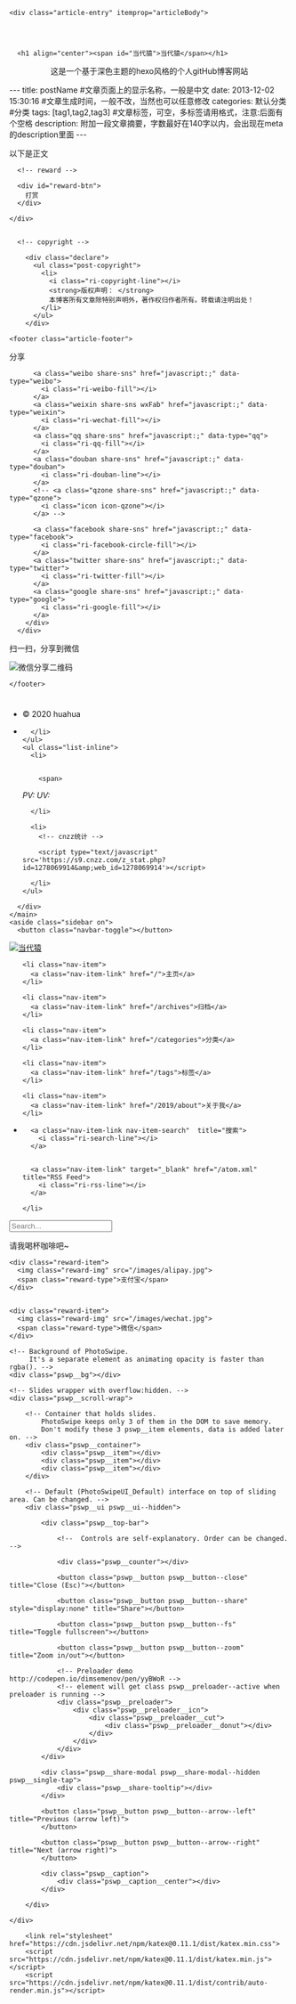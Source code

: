 <!DOCTYPE html>


<html lang="zh-CN" >


<head>
  <meta charset="utf-8" />
    
  <meta name="description" content="个人博客网站，记录学习点滴" />
  
  <meta name="viewport" content="width=device-width, initial-scale=1, maximum-scale=1" />
  <title>
     当代猿
  </title>
  <meta name="generator" content="hexo-theme-yilia-plus">
  
  <link rel="shortcut icon" href="/favicon.ico" />
  
  
<link rel="stylesheet" href="/dist/main.css">

  
<link rel="stylesheet" href="/css/custom.css">

  
  <script src="https://cdn.jsdelivr.net/npm/pace-js@1.0.2/pace.min.js"></script>
  
  

  

<link rel="alternate" href="/atom.xml" title="当代猿" type="application/atom+xml">
</head>

</html>

<body>
  <div id="app">
    <main class="content on">
      <section class="outer">
  <article id="page-" class="article article-type-page" itemscope
  itemprop="blogPost" data-scroll-reveal>

  <div class="article-inner">
    

    

    

    
    <div class="article-entry" itemprop="articleBody">
      
      

      
      <h1 align="center"><span id="当代猿">当代猿</span></h1>
<p align="center">这是一个基于深色主题的hexo风格的个人gitHub博客网站</p>
---
title: postName #文章页面上的显示名称，一般是中文
date: 2013-12-02 15:30:16 #文章生成时间，一般不改，当然也可以任意修改
categories: 默认分类 #分类
tags: [tag1,tag2,tag3] #文章标签，可空，多标签请用格式，注意:后面有个空格
description: 附加一段文章摘要，字数最好在140字以内，会出现在meta的description里面
---

<p>以下是正文</p>

      
      <!-- reward -->
      
      <div id="reward-btn">
        打赏
      </div>
      
    </div>
    
    
      <!-- copyright -->
      
        <div class="declare">
          <ul class="post-copyright">
            <li>
              <i class="ri-copyright-line"></i>
              <strong>版权声明： </strong>
              本博客所有文章除特别声明外，著作权归作者所有。转载请注明出处！
            </li>
          </ul>
        </div>
        
    <footer class="article-footer">
      
          
<div class="share-btn">
      <span class="share-sns share-outer">
        <i class="ri-share-forward-line"></i>
        分享
      </span>
      <div class="share-wrap">
        <i class="arrow"></i>
        <div class="share-icons">
          
          <a class="weibo share-sns" href="javascript:;" data-type="weibo">
            <i class="ri-weibo-fill"></i>
          </a>
          <a class="weixin share-sns wxFab" href="javascript:;" data-type="weixin">
            <i class="ri-wechat-fill"></i>
          </a>
          <a class="qq share-sns" href="javascript:;" data-type="qq">
            <i class="ri-qq-fill"></i>
          </a>
          <a class="douban share-sns" href="javascript:;" data-type="douban">
            <i class="ri-douban-line"></i>
          </a>
          <!-- <a class="qzone share-sns" href="javascript:;" data-type="qzone">
            <i class="icon icon-qzone"></i>
          </a> -->
          
          <a class="facebook share-sns" href="javascript:;" data-type="facebook">
            <i class="ri-facebook-circle-fill"></i>
          </a>
          <a class="twitter share-sns" href="javascript:;" data-type="twitter">
            <i class="ri-twitter-fill"></i>
          </a>
          <a class="google share-sns" href="javascript:;" data-type="google">
            <i class="ri-google-fill"></i>
          </a>
        </div>
      </div>
</div>

<div class="wx-share-modal">
    <a class="modal-close" href="javascript:;"><i class="ri-close-circle-line"></i></a>
    <p>扫一扫，分享到微信</p>
    <div class="wx-qrcode">
      <img src="//api.qrserver.com/v1/create-qr-code/?size=150x150&data=https://github.com/huahuablog/README.html" alt="微信分享二维码">
    </div>
</div>

<div id="share-mask"></div>
      
      

    </footer>

  </div>

  
  

  

  
  
<!-- valine评论 -->
<div id="vcomments-box">
    <div id="vcomments">
    </div>
</div>
<script src="//cdn1.lncld.net/static/js/3.0.4/av-min.js"></script>
<script src='https://cdn.jsdelivr.net/npm/valine@1.3.10/dist/Valine.min.js'></script>
<script>
    new Valine({
        el: '#vcomments',
        app_id: 'MDQNmrWFp3GL4fnXCci5xFVV-MdYXbMMI',
        app_key: 'y0ATjFhJNEAhIPs1MwwCju1p',
        path: window.location.pathname,
        notify: 'false',
        verify: 'false',
        avatar: 'monsterid',
        placeholder: '给我的文章加点评论吧~',
        recordIP: true
    });
    const infoEle = document.querySelector('#vcomments .info');
    if (infoEle && infoEle.childNodes && infoEle.childNodes.length > 0) {
        infoEle.childNodes.forEach(function (item) {
            item.parentNode.removeChild(item);
        });
    }
</script>
<style>
    #vcomments-box {
        padding: 5px 30px;
    }

    @media screen and (max-width: 800px) {
        #vcomments-box {
            padding: 5px 0px;
        }
    }

    #vcomments-box #vcomments {
        background-color: #fff;
    }

    .v .vlist .vcard .vh {
        padding-right: 20px;
    }

    .v .vlist .vcard {
        padding-left: 10px;
    }
</style>

  

  

</article>
</section>
      <footer class="footer">
  <div class="outer">
    <ul class="list-inline">
      <li>
        &copy;
        2020
        huahua
      </li>
      <li>
        
      </li>
    </ul>
    <ul class="list-inline">
      <li>
        
        
        <span>
  <i>PV:<span id="busuanzi_value_page_pv"></span></i>
  <i>UV:<span id="busuanzi_value_site_uv"></span></i>
</span>
        
      </li>
      
      <li>
        <!-- cnzz统计 -->
        
        <script type="text/javascript" src='https://s9.cnzz.com/z_stat.php?id=1278069914&amp;web_id=1278069914'></script>
        
      </li>
    </ul>
  </div>
</footer>
      <div class="float_btns">
        <div class="totop" id="totop">
  <i class="ri-arrow-up-line"></i>
</div>

<div class="todark" id="todark">
  <i class="ri-moon-line"></i>
</div>

      </div>
    </main>
    <aside class="sidebar on">
      <button class="navbar-toggle"></button>
<nav class="navbar">
  
  <div class="logo">
    <a href="/"><img src="/images/ayer-side.svg" alt="当代猿"></a>
  </div>
  
  <ul class="nav nav-main">
    
    <li class="nav-item">
      <a class="nav-item-link" href="/">主页</a>
    </li>
    
    <li class="nav-item">
      <a class="nav-item-link" href="/archives">归档</a>
    </li>
    
    <li class="nav-item">
      <a class="nav-item-link" href="/categories">分类</a>
    </li>
    
    <li class="nav-item">
      <a class="nav-item-link" href="/tags">标签</a>
    </li>
    
    <li class="nav-item">
      <a class="nav-item-link" href="/2019/about">关于我</a>
    </li>
    
  </ul>
</nav>
<nav class="navbar navbar-bottom">
  <ul class="nav">
    <li class="nav-item">
      
      <a class="nav-item-link nav-item-search"  title="搜索">
        <i class="ri-search-line"></i>
      </a>
      
      
      <a class="nav-item-link" target="_blank" href="/atom.xml" title="RSS Feed">
        <i class="ri-rss-line"></i>
      </a>
      
    </li>
  </ul>
</nav>
<div class="search-form-wrap">
  <div class="local-search local-search-plugin">
  <input type="search" id="local-search-input" class="local-search-input" placeholder="Search...">
  <div id="local-search-result" class="local-search-result"></div>
</div>
</div>
    </aside>
    <script>
      if (window.matchMedia("(max-width: 768px)").matches) {
        document.querySelector('.content').classList.remove('on');
        document.querySelector('.sidebar').classList.remove('on');
      }
    </script>
    <div id="mask"></div>

<!-- #reward -->
<div id="reward">
  <span class="close"><i class="ri-close-line"></i></span>
  <p class="reward-p"><i class="ri-cup-line"></i>请我喝杯咖啡吧~</p>
  <div class="reward-box">
    
    <div class="reward-item">
      <img class="reward-img" src="/images/alipay.jpg">
      <span class="reward-type">支付宝</span>
    </div>
    
    
    <div class="reward-item">
      <img class="reward-img" src="/images/wechat.jpg">
      <span class="reward-type">微信</span>
    </div>
    
  </div>
</div>
    
<script src="/js/jquery-2.0.3.min.js"></script>


<script src="/js/lazyload.min.js"></script>


<script>
  try {
    var typed = new Typed("#subtitle", {
      strings: ['每天努力一点点', '一天不努力，就等于退步', '努力，奋斗！'],
      startDelay: 0,
      typeSpeed: 200,
      loop: true,
      backSpeed: 100,
      showCursor: true
    });
  } catch (err) {
  }

</script>





<script src="https://cdn.jsdelivr.net/npm/jquery-modal@0.9.2/jquery.modal.min.js"></script>
<link rel="stylesheet" href="https://cdn.jsdelivr.net/npm/jquery-modal@0.9.2/jquery.modal.min.css">
<script src="https://cdn.jsdelivr.net/npm/justifiedGallery@3.7.0/dist/js/jquery.justifiedGallery.min.js"></script>

<script src="/dist/main.js"></script>



<!-- Root element of PhotoSwipe. Must have class pswp. -->
<div class="pswp" tabindex="-1" role="dialog" aria-hidden="true">

    <!-- Background of PhotoSwipe. 
         It's a separate element as animating opacity is faster than rgba(). -->
    <div class="pswp__bg"></div>

    <!-- Slides wrapper with overflow:hidden. -->
    <div class="pswp__scroll-wrap">

        <!-- Container that holds slides. 
            PhotoSwipe keeps only 3 of them in the DOM to save memory.
            Don't modify these 3 pswp__item elements, data is added later on. -->
        <div class="pswp__container">
            <div class="pswp__item"></div>
            <div class="pswp__item"></div>
            <div class="pswp__item"></div>
        </div>

        <!-- Default (PhotoSwipeUI_Default) interface on top of sliding area. Can be changed. -->
        <div class="pswp__ui pswp__ui--hidden">

            <div class="pswp__top-bar">

                <!--  Controls are self-explanatory. Order can be changed. -->

                <div class="pswp__counter"></div>

                <button class="pswp__button pswp__button--close" title="Close (Esc)"></button>

                <button class="pswp__button pswp__button--share" style="display:none" title="Share"></button>

                <button class="pswp__button pswp__button--fs" title="Toggle fullscreen"></button>

                <button class="pswp__button pswp__button--zoom" title="Zoom in/out"></button>

                <!-- Preloader demo http://codepen.io/dimsemenov/pen/yyBWoR -->
                <!-- element will get class pswp__preloader--active when preloader is running -->
                <div class="pswp__preloader">
                    <div class="pswp__preloader__icn">
                        <div class="pswp__preloader__cut">
                            <div class="pswp__preloader__donut"></div>
                        </div>
                    </div>
                </div>
            </div>

            <div class="pswp__share-modal pswp__share-modal--hidden pswp__single-tap">
                <div class="pswp__share-tooltip"></div>
            </div>

            <button class="pswp__button pswp__button--arrow--left" title="Previous (arrow left)">
            </button>

            <button class="pswp__button pswp__button--arrow--right" title="Next (arrow right)">
            </button>

            <div class="pswp__caption">
                <div class="pswp__caption__center"></div>
            </div>

        </div>

    </div>

</div>

<link rel="stylesheet" href="https://cdn.jsdelivr.net/npm/photoswipe@4.1.3/dist/photoswipe.min.css">
<link rel="stylesheet" href="https://cdn.jsdelivr.net/npm/photoswipe@4.1.3/dist/default-skin/default-skin.min.css">
<script src="https://cdn.jsdelivr.net/npm/photoswipe@4.1.3/dist/photoswipe.min.js"></script>
<script src="https://cdn.jsdelivr.net/npm/photoswipe@4.1.3/dist/photoswipe-ui-default.min.js"></script>

<script>
    function viewer_init() {
        let pswpElement = document.querySelectorAll('.pswp')[0];
        let $imgArr = document.querySelectorAll(('.article-entry img:not(.reward-img)'))

        $imgArr.forEach(($em, i) => {
            $em.onclick = () => {
                // slider展开状态
                // todo: 这样不好，后面改成状态
                if (document.querySelector('.left-col.show')) return
                let items = []
                $imgArr.forEach(($em2, i2) => {
                    let img = $em2.getAttribute('data-idx', i2)
                    let src = $em2.getAttribute('data-target') || $em2.getAttribute('src')
                    let title = $em2.getAttribute('alt')
                    // 获得原图尺寸
                    const image = new Image()
                    image.src = src
                    items.push({
                        src: src,
                        w: image.width || $em2.width,
                        h: image.height || $em2.height,
                        title: title
                    })
                })
                var gallery = new PhotoSwipe(pswpElement, PhotoSwipeUI_Default, items, {
                    index: parseInt(i)
                });
                gallery.init()
            }
        })
    }
    viewer_init()
</script>


<script type="text/x-mathjax-config">
  MathJax.Hub.Config({
      tex2jax: {
          inlineMath: [ ['$','$'], ["\\(","\\)"]  ],
          processEscapes: true,
          skipTags: ['script', 'noscript', 'style', 'textarea', 'pre', 'code']
      }
  });

  MathJax.Hub.Queue(function() {
      var all = MathJax.Hub.getAllJax(), i;
      for(i=0; i < all.length; i += 1) {
          all[i].SourceElement().parentNode.className += ' has-jax';
      }
  });
</script>

<script src="https://cdn.jsdelivr.net/npm/mathjax@2.7.6/unpacked/MathJax.js?config=TeX-AMS-MML_HTMLorMML"></script>
<script>
  var ayerConfig = {
    mathjax: true
  }
</script>



    
        <link rel="stylesheet" href="https://cdn.jsdelivr.net/npm/katex@0.11.1/dist/katex.min.css">
        <script src="https://cdn.jsdelivr.net/npm/katex@0.11.1/dist/katex.min.js"></script>
        <script src="https://cdn.jsdelivr.net/npm/katex@0.11.1/dist/contrib/auto-render.min.js"></script>
        
    




<script src="/js/busuanzi-2.3.pure.min.js"></script>



<script type="text/javascript" src="https://js.users.51.la/20544303.js"></script>

  
<script src="/js/clickLove.js"></script>



    
  </div>
</body>

</html>